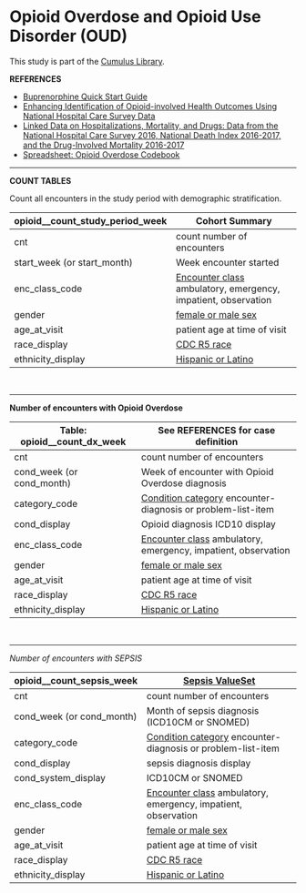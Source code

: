 # Opioid Overdose and Opioid Use Disorder (OUD) 

This study is part of the [Cumulus Library](https://github.com/smart-on-fhir/cumulus-library).

**REFERENCES**
* [Buprenorphine Quick Start Guide](BuprenorphineQuickStartGuideIndicationsMatrixCOWS.pdf)
* [Enhancing Identification of Opioid-involved Health Outcomes Using National Hospital Care Survey Data](CDC_EnhancingIdentificationOpioidOutcomesNationalHospitalCareSurveyData.pdf)
* [Linked Data on Hospitalizations, Mortality, and Drugs: Data from the National Hospital Care Survey 2016, National Death Index 2016-2017, and the Drug-Involved Mortality 2016-2017](CDC_LinkedDataHospitalizationsMortality&DrugsNatHospCareSurvey2016-17.pdf)
* [Spreadsheet: Opioid Overdose Codebook](CodeBookOpioidOverDose.xlsx)

-----
**COUNT TABLES**

Count all encounters in the study period with demographic stratification.    

| **opioid__count_study_period_week** | Cohort Summary                                                                                                                   |
|-------------------------------------|----------------------------------------------------------------------------------------------------------------------------------|
| cnt                                 | count number of encounters                                                                                                       |
| start_week (or start_month)         | Week encounter started                                                                                                           |
| enc_class_code                      | [Encounter class](https://terminology.hl7.org/5.1.0/ValueSet-encounter-class.html) ambulatory, emergency, impatient, observation | 
| gender                              | [female or male sex](http://hl7.org/fhir/ValueSet/administrative-gender)                                                         |
| age_at_visit                        | patient age at time of visit                                                                                                     |
| race_display                        | [CDC R5 race](http://hl7.org/fhir/us/core/StructureDefinition/us-core-race)                                                      |
| ethnicity_display                   | [Hispanic or Latino](http://hl7.org/fhir/us/core/StructureDefinition/us-core-ethnicity)                                          |


<br>

---
__Number of encounters with Opioid Overdose__ 


| **Table: opioid__count_dx_week** | See REFERENCES for case definition                                                                            |
|----------------------------------|----------------------------------------------------------------------------------------------------------------------------------|
| cnt                              | count number of encounters                                                                                                       |
| cond_week (or cond_month)        | Week of encounter with Opioid Overdose diagnosis                                                                                 |
| category_code                    | [Condition category](http://hl7.org/fhir/ValueSet/condition-category) encounter-diagnosis or problem-list-item                   | 
| cond_display                     | Opioid diagnosis ICD10 display                                                                                                   |
| enc_class_code                   | [Encounter class](https://terminology.hl7.org/5.1.0/ValueSet-encounter-class.html) ambulatory, emergency, impatient, observation | 
| gender                           | [female or male sex](http://hl7.org/fhir/ValueSet/administrative-gender)                                                         |
| age_at_visit                     | patient age at time of visit                                                                                                     |
| race_display                     | [CDC R5 race](http://hl7.org/fhir/us/core/StructureDefinition/us-core-race)                                                      |
| ethnicity_display                | [Hispanic or Latino](http://hl7.org/fhir/us/core/StructureDefinition/us-core-ethnicity)                                          |

<br>

---
_Number of encounters with SEPSIS_ 


| **opioid__count_sepsis_week** | [Sepsis ValueSet](https://vsac.nlm.nih.gov/valueset/2.16.840.1.113762.1.4.1029.353/expansion/Latest)                             |
|-------------------------------|----------------------------------------------------------------------------------------------------------------------------------|
| cnt                           | count number of encounters                                                                                                       |
| cond_week (or cond_month)     | Month of sepsis diagnosis (ICD10CM or SNOMED)                                                                                    |
| category_code                 | [Condition category](http://hl7.org/fhir/ValueSet/condition-category) encounter-diagnosis or problem-list-item                   | 
| cond_display                  | sepsis diagnosis display                                                                                                         |
| cond_system_display           | ICD10CM or SNOMED                                                                                                                |
| enc_class_code                | [Encounter class](https://terminology.hl7.org/5.1.0/ValueSet-encounter-class.html) ambulatory, emergency, impatient, observation | 
| gender                        | [female or male sex](http://hl7.org/fhir/ValueSet/administrative-gender)                                                         |
| age_at_visit                  | patient age at time of visit                                                                                                     |
| race_display                  | [CDC R5 race](http://hl7.org/fhir/us/core/StructureDefinition/us-core-race)                                                      |
| ethnicity_display             | [Hispanic or Latino](http://hl7.org/fhir/us/core/StructureDefinition/us-core-ethnicity)                                          |

